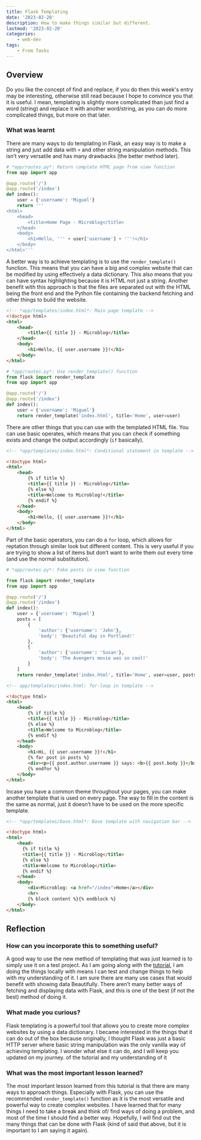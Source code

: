 ```yaml
---
title: Flask Templating
date: '2023-02-20'
description: How to make things similar but different.
lastmod: '2023-02-20'
categories:
    - web-dev
tags:
    - From Tasks
---
```


## Overview

Do you like the concept of find and replace, if you do then this week's entry may be interesting, otherwise still read because I hope to convince you that it is useful. I mean, templating is slightly more complicated than just find a word (string) and replace it with another word/string, as you can do more complicated things, but more on that later.

### What was learnt

There are many ways to do templating in Flask, an easy way is to make a string and just add data with `+` and other string manipulation methods. This isn’t very versatile and has many drawbacks (the better method later).

```python
# *app/routes.py*: Return complete HTML page from view function
from app import app

@app.route('/')
@app.route('/index')
def index():
    user = {'username': 'Miguel'}
    return '''
<html>
    <head>
        <title>Home Page - Microblog</title>
    </head>
    <body>
        <h1>Hello, ''' + user['username'] + '''!</h1>
    </body>
</html>'''
```

A better way is to achieve templating is to use the `render_template()` function. This means that you can have a big and complex website that can be modified by using effectively a data dictionary. This also means that you can have syntax highlighting because it is HTML not just a string. Another benefit with this approach is that the files are separated out with the HTML being the front end and the Python file containing the backend fetching and other things to build the website.

```html
<!-- *app/templates/index.html*: Main page template -->
<!doctype html>
<html>
    <head>
        <title>{{ title }} - Microblog</title>
    </head>
    <body>
        <h1>Hello, {{ user.username }}!</h1>
    </body>
</html>
```

```python
# *app/routes.py*: Use render_template() function
from flask import render_template
from app import app

@app.route('/')
@app.route('/index')
def index():
    user = {'username': 'Miguel'}
    return render_template('index.html', title='Home', user=user)
```

There are other things that you can use with the templated HTML file. You can use basic operates, which means that you can check if something exists and change the output accordingly (`if` basically).

```html
<!-- *app/templates/index.html*: Conditional statement in template -->

<!doctype html>
<html>
    <head>
        {% if title %}
        <title>{{ title }} - Microblog</title>
        {% else %}
        <title>Welcome to Microblog!</title>
        {% endif %}
    </head>
    <body>
        <h1>Hello, {{ user.username }}!</h1>
    </body>
</html>
```

Part of the basic operators, you can do a `for` loop, which allows for reptation through similar look but different content. This is very useful if you are trying to show a list of items but don’t want to write them out every time (and use the normal substitution).

```python
# *app/routes.py*: Fake posts in view function 

from flask import render_template
from app import app

@app.route('/')
@app.route('/index')
def index():
    user = {'username': 'Miguel'}
    posts = [
        {
            'author': {'username': 'John'},
            'body': 'Beautiful day in Portland!'
        },
        {
            'author': {'username': 'Susan'},
            'body': 'The Avengers movie was so cool!'
        }
    ]
    return render_template('index.html', title='Home', user=user, posts=posts)
```

```html
<!-- app/templates/index.html: for-loop in template -->

<!doctype html>
<html>
    <head>
        {% if title %}
        <title>{{ title }} - Microblog</title>
        {% else %}
        <title>Welcome to Microblog</title>
        {% endif %}
    </head>
    <body>
        <h1>Hi, {{ user.username }}!</h1>
        {% for post in posts %}
        <div><p>{{ post.author.username }} says: <b>{{ post.body }}</b></p></div>
        {% endfor %}
    </body>
</html>
```

Incase you have a common theme throughout your pages, you can make another template that is used on every page. The way to fill in the content is the same as normal, just it doesn’t have to be used on the more specific template.

```html
<!-- *app/templates/base.html*: Base template with navigation bar -->

<!doctype html>
<html>
    <head>
      {% if title %}
      <title>{{ title }} - Microblog</title>
      {% else %}
      <title>Welcome to Microblog</title>
      {% endif %}
    </head>
    <body>
        <div>Microblog: <a href="/index">Home</a></div>
        <hr>
        {% block content %}{% endblock %}
    </body>
</html>
```

## Reflection

### How can you incorporate this to something useful?

A good way to use the new method of templating that was just learned is to simply use it on a test project. As I am going along with the [tutorial](https://blog.miguelgrinberg.com/post/the-flask-mega-tutorial-part-ii-templates), I am doing the things locally with means I can test and change things to help with my understanding of it. I am sure there are many use cases that would benefit with showing data Beautifully. There aren’t many better ways of fetching and displaying data with Flask, and this is one of the best (if not the best) method of doing it.

### What made you curious?

Flask templating is a powerful tool that allows you to create more complex websites by using a data dictionary. I became interested in the things that it can do out of the box because originally, I thought Flask was just a basic HTTP server where basic string manipulation was the only vanilla way of achieving templating. I wonder what else it can do, and I will keep you updated on my journey. of the tutorial and my understanding of it

### What was the most important lesson learned?

The most important lesson learned from this tutorial is that there are many ways to approach things. Especially with Flask, you can use the recommended `render_template()` function as it is the most versatile and powerful way to create complex websites. I have learned that for many things I need to take a break and think of/ find ways of doing a problem, and most of the time I should find a better way. Hopefully, I will find out the many things that can be done with Flask (kind of said that above, but it is important to I am saying it again).
